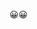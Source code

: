 <html>

<head>
    <title></title>
</head>

<body>
    <p>😀😀</p>
  
  <script type="text/javascript" src="TEST00007195.js"></script>
</body>

</html>
